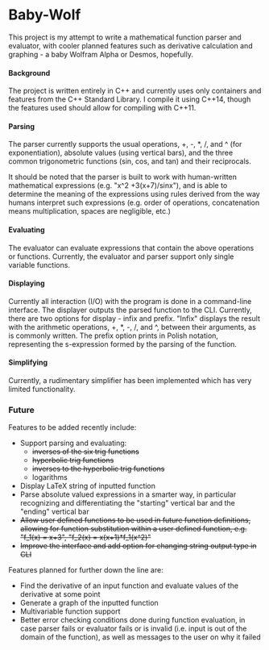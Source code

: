 # Baby-Wolf
This project is my attempt to write a mathematical function parser and evaluator, with cooler planned features such as derivative calculation and graphing - a baby Wolfram Alpha or Desmos, hopefully. 

#### Background ####
The project is written entirely in C++ and currently uses only containers and features from the C++ Standard Library. I compile it using C++14, though the features used should allow for compiling with C++11.

#### Parsing ####
The parser currently supports the usual operations, +, -, *, /, and ^ (for exponentiation), absolute values (using vertical bars), and the three common trigonometric functions (sin, cos, and tan) and their reciprocals. 

It should be noted that the parser is built to work with human-written mathematical expressions (e.g. "x^2 +3(x+7)/sinx"), and is able to determine the meaning of the expressions using rules derived from the way humans interpret such expressions (e.g. order of operations, concatenation means multiplication, spaces are negligible, etc.) 

#### Evaluating ####
The evaluator can evaluate expressions that contain the above operations or functions. Currently, the evaluator and parser support only single variable functions.

#### Displaying ####
Currently all interaction (I/O) with the program is done in a command-line interface. The displayer outputs the parsed function to the CLI. Currently, there are two options for display - infix and prefix. "Infix" displays the result with the arithmetic operations, +, *, -, /, and ^, between their arguments, as is commonly written. The prefix option prints in Polish notation, representing the s-expression formed by the parsing of the function.   

#### Simplifying ####
Currently, a rudimentary simplifier has been implemented which has very limited functionality. 

### Future ###
Features to be added recently include: 
- Support parsing and evaluating: 
  - ~~inverses of the six trig functions~~
  - ~~hyperbolic trig functions~~
  - ~~inverses to the hyperbolic trig functions~~
  - logarithms
- Display LaTeX string of inputted function
- Parse absolute valued expressions in a smarter way, in particular recognizing and differentiating the "starting" vertical bar and the "ending" vertical bar
- ~~Allow user defined functions to be used in future function definitions, allowing for function substitution within a user defined function, e.g. "f_1(x) = x+3", "f_2(x) = x(x+1)*f_1(x^2)"~~
- ~~Improve the interface and add option for changing string output type in CLI~~


Features planned for further down the line are:
- Find the derivative of an input function and evaluate values of the derivative at some point
- Generate a graph of the inputted function 
- Multivariable function support
- Better error checking conditions done during function evaluation, in case parser fails or evaluator fails or is invalid (i.e. input is out of the domain of the function), as well as messages to the user on why it failed
